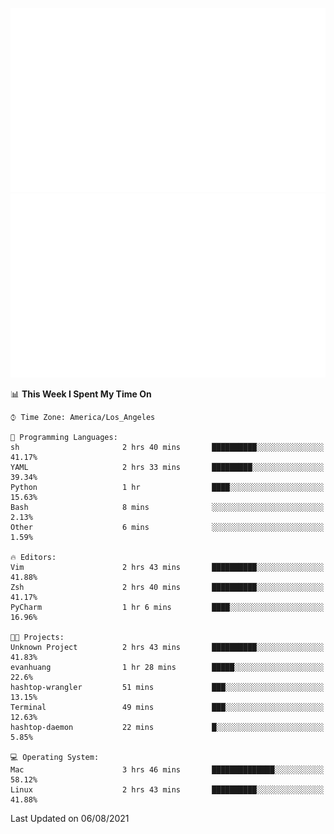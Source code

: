 <a href="https://github.com/jstrieb/github-stats">
 
![](https://github.com/evanhuang117/github-stats/blob/master/generated/overview.svg)
![](https://github.com/evanhuang117/github-stats/blob/master/generated/languages.svg)

</a>

<!--START_SECTION:waka-->
📊 **This Week I Spent My Time On** 

```text
⌚︎ Time Zone: America/Los_Angeles

💬 Programming Languages: 
sh                       2 hrs 40 mins       ██████████░░░░░░░░░░░░░░░   41.17% 
YAML                     2 hrs 33 mins       █████████░░░░░░░░░░░░░░░░   39.34% 
Python                   1 hr                ████░░░░░░░░░░░░░░░░░░░░░   15.63% 
Bash                     8 mins              ░░░░░░░░░░░░░░░░░░░░░░░░░   2.13% 
Other                    6 mins              ░░░░░░░░░░░░░░░░░░░░░░░░░   1.59%

🔥 Editors: 
Vim                      2 hrs 43 mins       ██████████░░░░░░░░░░░░░░░   41.88% 
Zsh                      2 hrs 40 mins       ██████████░░░░░░░░░░░░░░░   41.17% 
PyCharm                  1 hr 6 mins         ████░░░░░░░░░░░░░░░░░░░░░   16.96%

🐱‍💻 Projects: 
Unknown Project          2 hrs 43 mins       ██████████░░░░░░░░░░░░░░░   41.83% 
evanhuang                1 hr 28 mins        █████░░░░░░░░░░░░░░░░░░░░   22.6% 
hashtop-wrangler         51 mins             ███░░░░░░░░░░░░░░░░░░░░░░   13.15% 
Terminal                 49 mins             ███░░░░░░░░░░░░░░░░░░░░░░   12.63% 
hashtop-daemon           22 mins             █░░░░░░░░░░░░░░░░░░░░░░░░   5.85%

💻 Operating System: 
Mac                      3 hrs 46 mins       ██████████████░░░░░░░░░░░   58.12% 
Linux                    2 hrs 43 mins       ██████████░░░░░░░░░░░░░░░   41.88%

```


 Last Updated on 06/08/2021
<!--END_SECTION:waka-->
